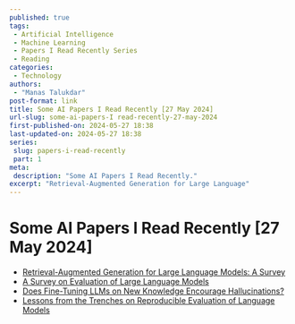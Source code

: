 ```yaml
---
published: true
tags:
 - Artificial Intelligence
 - Machine Learning
 - Papers I Read Recently Series
 - Reading
categories:
 - Technology
authors:
 - "Manas Talukdar"
post-format: link
title: Some AI Papers I Read Recently [27 May 2024]
url-slug: some-ai-papers-I read-recently-27-may-2024
first-published-on: 2024-05-27 18:38
last-updated-on: 2024-05-27 18:38
series:
 slug: papers-i-read-recently
 part: 1
meta:
 description: "Some AI Papers I Read Recently."
excerpt: "Retrieval-Augmented Generation for Large Language"
---
```


# Some AI Papers I Read Recently [27 May 2024]

- [Retrieval-Augmented Generation for Large Language Models: A Survey](https://arxiv.org/abs/2312.10997v1)
- [A Survey on Evaluation of Large Language Models](https://arxiv.org/abs/2307.03109)
- [Does Fine-Tuning LLMs on New Knowledge Encourage Hallucinations?](https://arxiv.org/abs/2405.05904)
- [Lessons from the Trenches on Reproducible Evaluation of Language Models](https://arxiv.org/abs/2405.14782)
